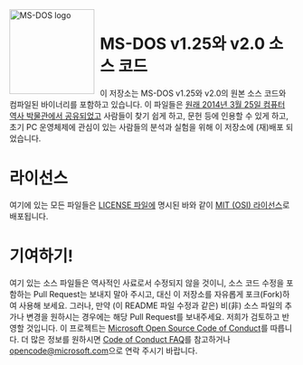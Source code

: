 <img width="150" height="150" align="left" style="float: left; margin: 0 10px 0 0;" alt="MS-DOS logo" src="https://github.com/Microsoft/MS-DOS/blob/master/msdos-logo.png">   

# MS-DOS v1.25와 v2.0 소스 코드
이 저장소는 MS-DOS v1.25와 v2.0의 원본 소스 코드와 컴파일된 바이너리를 포함하고 있습니다.
이 파일들은 [원래 2014년 3월 25일 컴퓨터 역사 박물관에서 공유되었고]( http://www.computerhistory.org/atchm/microsoft-ms-dos-early-source-code/) 사람들이 찾기 쉽게 하고, 문헌 등에 인용할 수 있게 하고, 초기 PC 운영체제에 관심이 있는 사람들의 분석과 실험을 위해 이 저장소에 (재)배포 되었습니다.

# 라이선스
여기에 있는 모든 파일들은 [LICENSE 파일에](https://github.com/Microsoft/MS-DOS/blob/master/LICENSE.md) 명시된 바와 같이 [MIT (OSI) 라이선스](https://en.wikipedia.org/wiki/MIT_License)로 배포됩니다.

# 기여하기!
여기 있는 소스 파일들은 역사적인 사료로서 수정되지 않을 것이니, 소스 코드 수정을 포함하는 Pull Request는 보내지 말아 주시고, 대신 이 저장소를 자유롭게 포크(Fork)하여 사용해 보세요.
그러나, 만약 (이 README 파일 수정과 같은) 비(非) 소스 파일의 추가나 변경을 원하시는 경우에는 해당 Pull Request를 보내주세요. 저희가 검토하고 반영할 것입니다.
이 프로젝트는 [Microsoft Open Source Code of Conduct](https://opensource.microsoft.com/codeofconduct/)를 따릅니다. 더 많은 정보를 원하시면 [Code of Conduct FAQ](https://opensource.microsoft.com/codeofconduct/faq/)를 참고하거나 [opencode@microsoft.com](mailto:opencode@microsoft.com)으로 연락 주시기 바랍니다.
